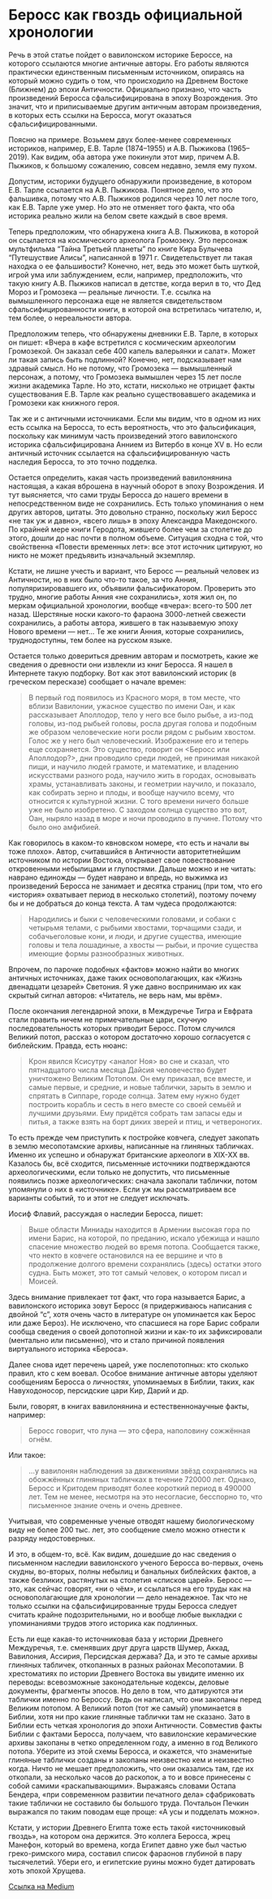 # Беросс как гвоздь официальной хронологии

Речь в этой статье пойдет о вавилонском историке Бероссе, на которого ссылаются многие античные авторы. 
Его работы являются практически единственным письменным источником, опираясь на который можно
судить о том, что происходило на Древнем Востоке (Ближнем) до эпохи Античности.
Официально признано, что часть произведений Беросса сфальсифицирована в эпоху Возрождения. Это значит, что и приписываемые другим античным авторам произведения, в которых есть ссылки на Беросса, могут оказаться сфальсифицированными.

Поясню на примере. Возьмем двух более-менее современных историков, например, Е.В. Тарле (1874–1955) и А.В. Пыжикова (1965–2019). Как видим, оба автора уже покинули этот мир, причем А.В. Пыжиков, к большому сожалению, совсем недавно, земля ему пухом.

Допустим, историки будущего обнаружили произведение, в котором Е.В. Тарле ссылается на А.В. Пыжикова. Понятное дело, что это фальшивка, потому что А.В. Пыжиков родился через 10 лет после того, как Е.В. Тарле уже умер. Но это не отменяет того факта, что оба историка реально жили на белом свете каждый в свое время.

Теперь предположим, что обнаружена книга А.В. Пыжикова, в которой он ссылается на космического археолога Громозеку. Это персонаж мультфильма “Тайна Третьей планеты” по книге Кира Булычева “Путешуствие Алисы”, написанной в 1971 г. Свидетельствует ли такая находка о ее фальшивости? Конечно, нет, ведь это может быть шуткой, игрой ума или заблуждением, если, например, предположить, что такую книгу А.В. Пыжиков написал в детстве, когда верил в то, что Дед Мороз и Громозека — реальные личности. Т.е. ссылка на вымышленного персонажа еще не является свидетельством сфальсифицированности книги, в которой она встретилась читателю, и, тем более, о нереальности автора.

Предположим теперь, что обнаружены дневники Е.В. Тарле, в которых он пишет: «Вчера в кафе встретился с космическим археологим Громозекой. Он заказал себе 400 капель валерьянки и салат». Может ли такая запись быть подлинной? Конечно, нет, подсказывает нам здравый смысл. Но не потому, что Громозека — вымышленный персонаж, а потому, что Громозека вымышлен через 15 лет после жизни академика Тарле. Но это, кстати, нисколько не отрицает факты существования Е.В. Тарле как реально существовавшего академика и Громозеки как книжного героя.

Так же и с античными источниками. Если мы видим, что в одном из них есть ссылка на Беросса, то есть вероятность, что это фальсификация, поскольку как минимум часть произведений этого вавилонского историка сфальсифицирована Аннием из Витербо в конце XV в. Но если античный источник ссылается на сфальсифицированную часть наследия Беросса, то это точно подделка.

Остается определить, какая часть произведений вавилонянина настоящая, а какая вброшена в научный оборот в эпоху Возрождения. И тут выясняется, что сами труды Беросса до нашего времени в непосредственном виде не сохранились. Есть только упоминания о нем других авторов, цитаты. Это довольно странно, поскольку жил Беросс «не так уж и давно», «всего лишь» в эпоху Александра Македонского. По крайней мере книги Геродота, жившего более чем за столетие до этого, дошли до нас почти в полном объеме. Ситуация сходна с той, что свойственна «Повести временных лет»: все этот источник цитируют, но никто не может предъявить изначальный экземпляр.

Кстати, не лишне учесть и вариант, что Беросс — реальный человек из Античности, но в них было что-то такое, за что Анния, популяризировавшего их, объявили фальсификатором. Проверить это трудно, многие работы Анния «не сохранились», хотя жил он, по меркам официальной хронологии, вообще «вчера»: всего-то 500 лет назад. Шерстяные носки какого-то фараона 3000-летней свежести сохранились, а работы автора, жившего в так называемую эпоху Нового времени — нет… Те же книги Анния, которые сохранились, труднодоступны, тем более на русском языке.

Остается только довериться древним авторам и посмотреть, какие же сведения о древности они извлекли из книг Беросса. Я нашел в Интернете такую подборку. Вот как этот вавилонский историк (в греческом пересказе) сообщает о начале времен:

> В первый год появилось из Красного моря, в том месте, что вблизи Вавилонии, ужасное существо по имени Оан, и как рассказывает Аполлодор, тело у него все было рыбье, а из-под головы, из-под рыбьей головы, росла другая голова и подобным же образом человеческие ноги росли рядом с рыбьим хвостом. Голос же у него был человеческий. Изображение его и теперь еще сохраняется. Это существо, говорит он <Беросс или Аполлодор?>, дни проводило среди людей, не принимая никакой пищи, и научило людей грамоте, и математике, и владению искусствами разного рода, научило жить в городах, основывать храмы, устанавливать законы, и геометрии научило, и показало, как собирать зерно и плоды, и вообще научило всему, что относится к культурной жизни. С того времени ничего больше уже не было изобретено. С заходом солнца существо это вот, Оан, ныряло назад в море и ночи проводило в пучине. Потому что было оно амфибией.

Как говорилось в каком-то квновском номере, «то есть и начали вы тоже плохо». Автор, считавшийся в Античности авторитетнейшим источником по истории Востока, открывает свое повествование откровенными небылицами и глупостями. Дальше можно и не читать: наврано единожды — будет наврано и впредь, но выжимка из произведений Беросса не занимает и десятка страниц (при том, что его «история» охватывает период в несколько столетий), поэтому почему бы и не добраться до конца текста. А там чудеса продолжаются:

> Народились и быки с человеческими головами, и собаки с четырьмя телами, с рыбьими хвостами, торчащими сзади, и собачьеголовые кони, и люди, и другие существа, имеющие головы и тела лошадиные, а хвосты — рыбьи, и прочие существа имеющие формы разнообразных животных.

Впрочем, по парочке подобных «фактов» можно найти во многих античных источниках, даже таких основополагающих, как «Жизнь двенадцати цезарей» Светония. Я уже давно воспринимаю их как скрытый сигнал авторов: «Читатель, не верь нам, мы врём».

После окончания легендарной эпохи, в Междуречье Тигра и Евфрата стали править ничем не примечательные цари, скучную последовательность которых приводит Беросс. Потом случился Великий потоп, рассказ о котором достаточно хорошо согласуется с библейским. Правда, есть нюанс:

> Крон явился Ксисутру <аналог Ноя> во сне и сказал, что пятнадцатого числа месяца Дайсия человечество будет уничтожено Великим Потопом. Он ему приказал, все вместе, и самые первые, и средние, и новые таблички, зарыть в землю и спрятать в Сиппаре, городе солнца. Затем ему нужно будет построить корабль и сесть в него вместе со своей семьёй и лучшими друзьями. Ему придётся собрать там запасы еды и питья, а также взять на борт диких зверей и птиц, и четвероногих.

То есть прежде чем приступить к постройке ковчега, следует закопать в землю месопотамские архивы, написанные на глиняных табличках. Именно их успешно и обнаружат британские археологи в XIX-XX вв. Казалось бы, всё сходится, письменные источники подтверждаются археологическими, если только не допустить, что письменные появились позже археологических: сначала закопали таблички, потом упомянули о них в «источнике». Если уж мы рассматриваем все варианты событий, то и этот не следует исключать.

Иосиф Флавий, рассуждая о наследии Беросса, пишет:

> Выше области Миниады находится в Армении высокая гора по имени Барис, на которой, по преданию, искало убежища и нашло спасение множество людей во время потопа. Сообщается также, что некто в ковчеге остановился на ее вершине и что в продолжение долгого времени сохранялись (здесь) остатки этого судна. Быть может, это тот самый человек, о котором писал и Моисей.

Здесь внимание привлекает тот факт, что гора называется Барис, а вавилонского историка зовут Беросс (я придерживаюсь написания с двойной “с”, хотя очень часто в литературе он упоминается как Берос или даже Бероз). Не исключено, что спасшиеся на горе Барис собрали сообща сведения о своей допотопной жизни и как-то их зафиксировали (ментально или письменно), что и стало причиной появления виртуального историка «Бероса».

Далее снова идет перечень царей, уже послепотопных: кто сколько правил, кто с кем воевал. Особое внимание античные авторы уделяют сообщениям Беросса о личностях, упоминаемых в Библии, таких, как Навуходоносор, персидские цари Кир, Дарий и др.

Были, говорят, в книгах вавилонянина и естественнонаучные факты, например:

> Беросс говорит, что луна — это сфера, наполовину сожжённая огнём.

Или такое:

> …у вавилонян наблюдения за движениями звёзд сохранялись на обожжённых глиняных табличках в течение 720000 лет. Однако, Беросс и Критодем приводят более короткий период в 490000 лет. Тем не менее, несмотря на это несогласие, бесспорно то, что письменное знание очень и очень древнее.

Учитывая, что современные ученые отводят нашему биологическому виду не более 200 тыс. лет, это сообщение смело можно отнести к разряду недостоверных.

И это, в общем-то, всё. Как видим, дошедшие до нас сведения о письменном наследии вавилонского ученого Беросса во-первых, очень скудны, во-вторых, полны небылиц и банальных библейских фактов, а также безликих, растянутых на столетия «списков царей». Беросс — это, как сейчас говорят, «ни о чём», и ссылаться на его труды как на основополагающие для хронологии — дело ненадежное. Так что не только ссылки на сфальсифицированные труды Беросса следует считать крайне подозрительными, но и вообще любые выкладки с упоминаниями трудов этого историка как подлинных.

Есть ли еще какая-то источниковая база у истории Древнего Междуречья, т.е. сменявших друг друга царств Шумер, Аккад, Вавилония, Ассирия, Персидская держава? Да, и это те самые архивы глиняных табличек, откопанных в разных районах Месопотамии. В хрестоматиях по истории Древнего Востока вы увидите именно их переводы: всевозможные законодательные кодексы, деловые документы, фрагменты эпосов. Но дело в том, что датируются эти таблички именно по Бероссу. Ведь он написал, что они закопаны перед Великим потопом. А Великий потоп (тот же самый) упоминается в Библии, хотя ни про какие глиняные таблички там не сказано. Зато в Библии есть четкая хронология до эпохи Античности. Совместив факты Библии с фактами Беросса, получаем, что вавилонские керамические архивы закопаны в четко определенном году, а именно в год Великого потопа. Уберите из этой схемы Беросса, и окажется, что знаменитые глиняные таблички созданы и закопаны неизвестно кем и неизвестно когда. Ничто не мешает предположить, что они оказались там, где их откопали, за несколько часов до раскопок, а то и вовсе принесены с собой самими «раскапывающими». Выражаясь словами Остапа Бендера, «при современном развитии печатного дела» сфабриковать такие таблички не составило бы большого труда. Почтальон Печкин выражался по таким поводам еще проще: «А усы и подделать можно».

Кстати, у истории Древнего Египта тоже есть такой «источниковый гвоздь», на котором она держится. Это коллега Беросса, жрец Манефон, который во времена, когда Египет давно уже был частью греко-римского мира, составил список фараонов глубиной в пару тысячелетий. Убери его, и египетские руины можно будет датировать хоть эпохой Хрущева.

[Ссылка на Medium](https://yababay.medium.com/%D0%B1%D0%B5%D1%80%D0%BE%D1%81%D1%81-%D0%BA%D0%B0%D0%BA-%D0%B3%D0%B2%D0%BE%D0%B7%D0%B4%D1%8C-%D0%BE%D1%84%D0%B8%D1%86%D0%B8%D0%B0%D0%BB%D1%8C%D0%BD%D0%BE%D0%B9-%D1%85%D1%80%D0%BE%D0%BD%D0%BE%D0%BB%D0%BE%D0%B3%D0%B8%D0%B8-55db75514cbe)

